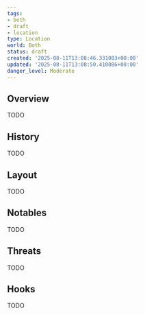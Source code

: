 ```yaml
---
tags:
- both
- draft
- location
type: Location
world: Both
status: draft
created: '2025-08-11T13:08:46.331083+00:00'
updated: '2025-08-11T13:08:50.410086+00:00'
danger_level: Moderate
---
```



## Overview

TODO
## History

TODO
## Layout

TODO
## Notables

TODO
## Threats

TODO
## Hooks

TODO
